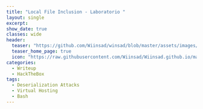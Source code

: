 ```yaml
---
title: "Local File Inclusion - Laboratorio "
layout: single
excerpt:
show_date: true
classes: wide
header:
  teaser: "https://github.com/Wiinsad/winsad/blob/master/assets/images/machines/HTB/tenet/data/Tenet.png?raw=true"
  teaser_home_page: true
  icon: "https://raw.githubusercontent.com/Wiinsad/Wiinsad.github.io/master/assets/images/icons/lib.ico"
categories:
  - Writeup
  - HackTheBox
tags:
  - Deserialization Attacks
  - Virtual Hosting
  - Bash
---
```

